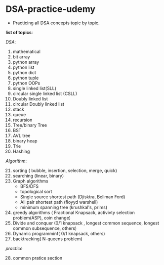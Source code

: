# DSA-practice-udemy

- Practicing all DSA concepts topic by topic.

**list of topics**:

*DSA*:

1. mathematical
2. bit array
3. python array
4. python list
5. python dict
6. python tuple
7. python OOPs
8. single linked list(SLL)
9. circular single linked list (CSLL)
10. Doubly linked list
11. circular Doubly linked list
12. stack
13. queue
14. recursion
15. Tree/binary Tree
16. BST
17. AVL tree
18. binary heap
19. Trie
20. Hashing

*Algorithm*:

21. sorting ( bubble, insertion, selection, merge, quick)
22. searching (linear, binary)
23. Graph algorithms
    - BFS/DFS
    - topological sort
    - Single source shortest path (Djisktra, Bellman Ford)
    - All pair shortest path (floyyd warshell)
    - minimum spanning tree (krushkal's, prims)
24. greedy algorithms ( Fractional Knapsack, activivty selection problem(ASP), coin change) 
25. Divide and conquer (0/1 knapsack , longest common sequence, longest common subsequence, others)
26. Dynamic programminf( 0/1 knapsack, others)
27. backtracking( N-queens problem)

*practice*

28. common pratice section
